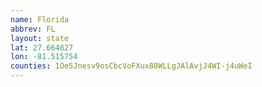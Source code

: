```yaml
---
name: Florida
abbrev: FL
layout: state
lat: 27.664827
lon: -81.515754
counties: 1Oe5Jnesv9osCbcVoFXux88WLLgJAlAvjJ4WI-j4uWeI
---
```

